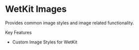 WetKit Images
===============
Provides common image styles and image related functionality.

Key Features
* Custom Image Styles for WetKit